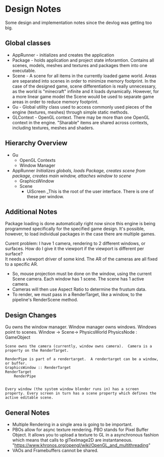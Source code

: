 
# Design Notes

Some design and implementation notes since the devlog was getting too big.

## Global classes

* AppRunner - initializes and creates the application
* Package - holds application and project state inforamtion.  Contains all scenes, models, meshes and textures and packages them into one executable.
* Scene - A scene for all items in the currently loaded game world.  Areas are separated into scenes in order to minimize memory footprint.  In the case of the designed game, scene differentiation is really unnecessary, as the world is "minecraft" infinite and it loads dynamically.  However, for a more linear game model the Scene would be used to separate game areas in order to reduce memory footprint.
* Gu - Global utility class used to access commonly used pieces of the engine (textures, meshes) through simple static methods.
* GLContext - OpenGL context.  There may be more than one OpenGL context in the engine.  "Sharable" items are shared across contexts, including textures, meshes and shaders.

## Hierarchy Overview

* Gu
    * OpenGL Contexts
	* Window Manager
* AppRunner _Initializes globals, loads Package, creates scene from package, creates main window, attaches window to scene_
	* GraphicsWindow
	* Scene
		* UiScreen _This is the root of the user interface.  There is one of these per window.


## Additional Notes

Package loading is done automatically right now since this engine is being programmed specifically for the specified game design.  It's possible, however, to load individual packages in the case there are multiple games.


Curent problem: I have 1 camera, rendering to 2 different windows, or surfaces.  How do I give it the viewport if the viewport is different per surface?  
It needs a viewport driver of some kind.  The AR of the cameras are all fixed to a specific AR.

* So, mouse projection must be done on the window, using the current Scene camera. Each window has 1 scene.  The scene has 1 active camera.
* Cameras will then use Aspect Ratio to determine the frustum data.
* To render, we must pass in a RenderTarget, like a window, to the pipeline's RenderScene method.

## Design Changes
Gu owns the window manager.  Window manager owns windows.  Windows point to scenes.
	Window ->
		Scene->
			<GameObject>
			PhysicsWorld
				PhysicsNode : GameObject

	Scene owns the camera (currently, window owns camera).  Camera is a property on the RenderTarget.

	RenderPipe is part of a rendertarget.  A rendertarget can be a window, or buffer.
	GraphicsWindow :: RenderTarget
	RenderTarget
		RenderPipe 


	Every window (the system window blender runs in) has a screen property. Every screen in turn has a scene property which defines the active editable scene.

## General Notes
* Multiple Rendering in a single area is going to be important.
* PBOs allow for async texture rendering.  PBO stands for Pixel Buffer Object. It allows you to upload a texture to GL in a asynchronous fashion which means that calls to glTexImage2D are instantaneous. 
"https://www.khronos.org/opengl/wiki/OpenGL_and_multithreading"
* VAOs and Framebuffers cannot be shared.
